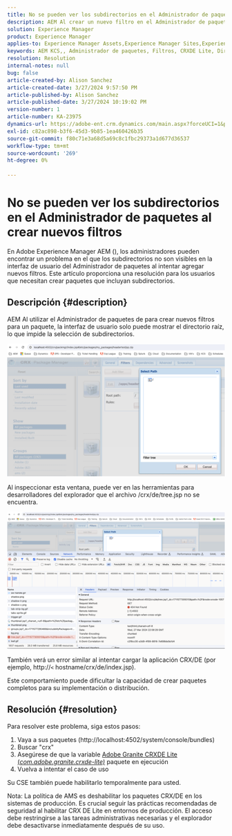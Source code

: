 ```yaml
---
title: No se pueden ver los subdirectorios en el Administrador de paquetes al crear nuevos filtros
description: AEM Al crear un nuevo filtro en el Administrador de paquetes, solo se muestra el directorio raíz y los subdirectorios no se muestran.
solution: Experience Manager
product: Experience Manager
applies-to: Experience Manager Assets,Experience Manager Sites,Experience Manager 6.5,Experience Manager
keywords: AEM KCS,, Administrador de paquetes, Filtros, CRXDE Lite, Directorios, Subdirectorios, IU, Generador de paquetes
resolution: Resolution
internal-notes: null
bug: false
article-created-by: Alison Sanchez
article-created-date: 3/27/2024 9:57:50 PM
article-published-by: Alison Sanchez
article-published-date: 3/27/2024 10:19:02 PM
version-number: 1
article-number: KA-23975
dynamics-url: https://adobe-ent.crm.dynamics.com/main.aspx?forceUCI=1&pagetype=entityrecord&etn=knowledgearticle&id=3b47fa08-85ec-ee11-a203-6045bd03c412
exl-id: c82ac898-b3f6-45d3-9b85-1ea460426b35
source-git-commit: f80c71e3a68d5a69c8c1fbc29373a1d677d36537
workflow-type: tm+mt
source-wordcount: '269'
ht-degree: 0%

---
```


# No se pueden ver los subdirectorios en el Administrador de paquetes al crear nuevos filtros


En Adobe Experience Manager AEM (), los administradores pueden encontrar un problema en el que los subdirectorios no son visibles en la interfaz de usuario del Administrador de paquetes al intentar agregar nuevos filtros. Este artículo proporciona una resolución para los usuarios que necesitan crear paquetes que incluyan subdirectorios.

## Descripción {#description}


AEM Al utilizar el Administrador de paquetes de para crear nuevos filtros para un paquete, la interfaz de usuario solo puede mostrar el directorio raíz, lo que impide la selección de subdirectorios.

![](assets/___bce0bedb-87ec-ee11-a203-6045bd03c412___.png)

Al inspeccionar esta ventana, puede ver en las herramientas para desarrolladores del explorador que el archivo /crx/de/tree.jsp no se encuentra.

![](assets/___e0e0bedb-87ec-ee11-a203-6045bd03c412___.png)

También verá un error similar al intentar cargar la aplicación CRX/DE (por ejemplo, http://`<` hostname/crx/de/index.jsp).

Este comportamiento puede dificultar la capacidad de crear paquetes completos para su implementación o distribución.


## Resolución {#resolution}


Para resolver este problema, siga estos pasos:

1. Vaya a sus paquetes (http://localhost:4502/system/console/bundles)
2. Buscar &quot;crx&quot;
3. Asegúrese de que la variable [Adobe Granite CRXDE Lite (*com.adobe.granite.crxde-lite)*](http://localhost:4502/system/console/bundles/241) paquete en ejecución
4. Vuelva a intentar el caso de uso


Su CSE también puede habilitarlo temporalmente para usted.

Nota: La política de AMS es deshabilitar los paquetes CRX/DE en los sistemas de producción. Es crucial seguir las prácticas recomendadas de seguridad al habilitar CRX DE Lite en entornos de producción. El acceso debe restringirse a las tareas administrativas necesarias y el explorador debe desactivarse inmediatamente después de su uso.
